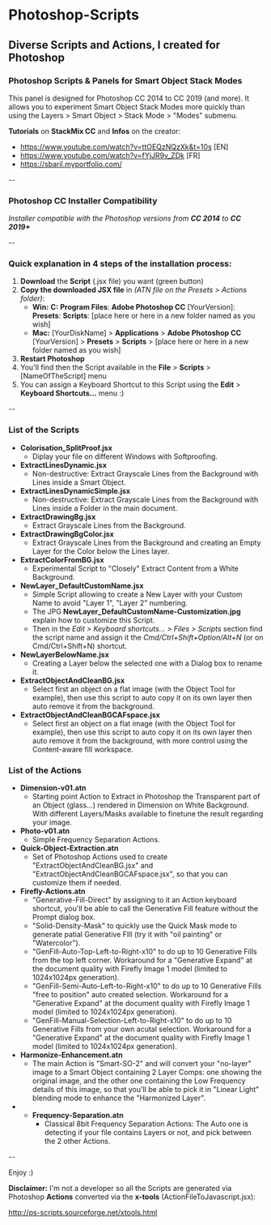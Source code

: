 # Photoshop-Scripts
## Diverse Scripts and Actions, I created for  Photoshop 



### Photoshop Scripts & Panels for Smart Object Stack Modes 
This panel is designed for Photoshop CC 2014 to CC 2019 (and more). 
It allows you to experiment Smart Object Stack Modes more quickly than using the Layers > Smart Object > Stack Mode > "Modes" submenu.


**Tutorials** on **StackMix CC** and **Infos** on the creator: 
* https://www.youtube.com/watch?v=ttOEQzNQzXk&t=10s [EN]
* https://www.youtube.com/watch?v=fYjJR9v_ZDk [FR]
* https://sbaril.myportfolio.com/

--

### Photoshop CC Installer Compatibility
*Installer compatible with the Photoshop versions from* ***CC 2014*** *to* ***CC 2019+***


--

### Quick explanation in 4 steps of the installation process:
1. **Download** the **Script** (.jsx file) you want (green button)
2. **Copy the downloaded JSX file** in *(ATN file on the Presets > Actions folder)*:
	* **Win:** **C:** **Program Files**: **Adobe Photoshop CC** [YourVersion]: **Presets**: **Scripts**: [place here or here in a new folder named as you wish]
	* **Mac:** [YourDiskName] > **Applications** > **Adobe Photoshop CC** [YourVersion] > **Presets** > **Scripts** > [place here or here in a new folder named as you wish]
3. **Restart Photoshop**
4. You'll find then the Script available in the **File** > **Scripts** > [NameOfTheScript] menu
5. You can assign a Keyboard Shortcut to this Script using the **Edit** > **Keyboard Shortcuts…** menu :)


--

### List of the Scripts 

* **Colorisation_SplitProof.jsx** 
	* Diplay your file on different Windows with Softproofing.
* **ExtractLinesDynamic.jsx**
	* Non-destructive: Extract Grayscale Lines from the Background with Lines inside a Smart Object.
* **ExtractLinesDynamicSimple.jsx**
	* Non-destructive: Extract Grayscale Lines from the Background with Lines inside a Folder in the main document.
* **ExtractDrawingBg.jsx** 
	* Extract Grayscale Lines from the Background.
* **ExtractDrawingBgColor.jsx** 
	* Extract Grayscale Lines from the Background and creating an Empty Layer for the Color below the Lines layer.
* **ExtractColorFromBG.jsx**
	* Experimental Script to "Closely" Extract Content from a White Background.
* **NewLayer_DefaultCustomName.jsx**
	* Simple Script allowing to create a New Layer with your Custom Name to avoid "Layer 1", "Layer 2" numbering.
	* The JPG **NewLayer_DefaultCustomName-Customization.jpg** explain how to customize this Script.
	* Then in the *Edit > Keyboard shortcuts… > Files > Scripts* section find the script name and assign it the *Cmd/Ctrl+Shift+Option/Alt+N* (or on Cmd/Ctrl+Shift+N) shortcut.
* **NewLayerBelowName.jsx** 
	* Creating a Layer below the selected one with a Dialog box to rename it.
* **ExtractObjectAndCleanBG.jsx** 
	* Select first an object on a flat image (with the Object Tool for example), then use this script to auto copy it on its own layer then auto remove it from the background. 
* **ExtractObjectAndCleanBGCAFspace.jsx** 
	* Select first an object on a flat image (with the Object Tool for example), then use this script to auto copy it on its own layer then auto remove it from the background, with more control using the Content-aware fill workspace.


### List of the Actions 

* **Dimension-v01.atn** 
	* Starting point Action to Extract in Photoshop the Transparent part of an Object (glass…) rendered in Dimension on White Background. With different Layers/Masks available to finetune the result regarding your image.
* **Photo-v01.atn** 
	* Simple Frequency Separation Actions.
* **Quick-Object-Extraction.atn** 
	* Set of Photoshop Actions used to create "ExtractObjectAndCleanBG.jsx" and "ExtractObjectAndCleanBGCAFspace.jsx", so that you can customize them if needed. 
* **Firefly-Actions.atn** 
	* "Generative-Fill-Direct" by assigning to it an Action keyboard shortcut, you'll be able to call the Generative Fill feature without the Prompt dialog box.
	* "Solid-Density-Mask" to quickly use the Quick Mask mode to generate patial Generative FIll (try it with "oil painting" or "Watercolor").
	* "GenFill-Auto-Top-Left-to-Right-x10" to do up to 10 Generative Fills from the top left corner. Workaround for a "Generative Expand" at the document quality with Firefly Image 1 model (limited to 1024x1024px generation).
	* "GenFill-Semi-Auto-Left-to-Right-x10" to do up to 10 Generative Fills "free to position" auto created selection. Workaround for a "Generative Expand" at the document quality with Firefly Image 1 model (limited to 1024x1024px generation).
	* "GenFill-Manual-Selection-Left-to-Right-x10" to do up to 10 Generative Fills from your own acutal selection. Workaround for a "Generative Expand" at the document quality with Firefly Image 1 model (limited to 1024x1024px generation).
* **Harmonize-Enhancement.atn**
 	* The main Action is "Smart-SO-2" and will convert your "no-layer" image to a Smart Object containing 2 Layer Comps: one showing the original image, and the other one containing the Low Frequency details of this image, so that you'll be able to pick it in "Linear Light" blending mode to enhance the "Harmonized Layer".
* * **Frequency-Separation.atn**
 	* Classical 8bit Frequency Separation Actions: The Auto one is detecting if your file contains Layers or not, and pick between the 2 other Actions.


--	

Enjoy :)


**Disclaimer:** I'm not a developer so all the Scripts are generated via Photoshop **Actions** converted via the **x-tools** (ActionFileToJavascript.jsx):

http://ps-scripts.sourceforge.net/xtools.html
